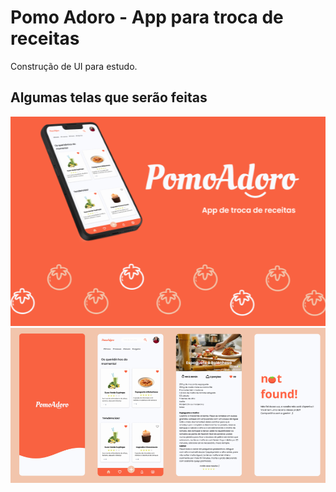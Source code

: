 # Pomo Adoro - App para troca de receitas

Construção de UI para estudo.

## Algumas telas que serão feitas
![UI](assets/images/capa.png)
![UI](assets/images/telas.png)
